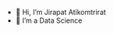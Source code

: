 - 👋 Hi, I’m Jirapat Atikomtrirat
- 👀 I’m a Data Science


<!---
terjirapat/terjirapat is a ✨ special ✨ repository because its `README.md` (this file) appears on your GitHub profile.
You can click the Preview link to take a look at your changes.
--->
